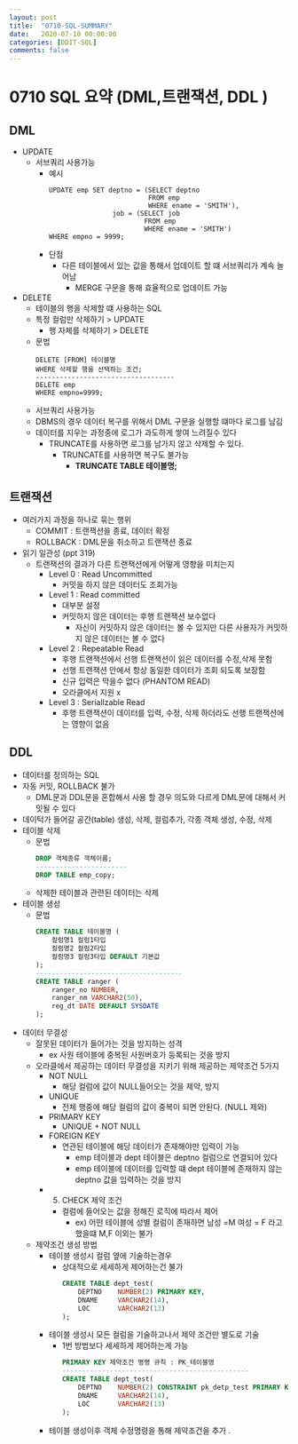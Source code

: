 ```yaml
---
layout: post
title:  "0710-SQL-SUMMARY"
date:   2020-07-10 00:00:00
categories: [DDIT-SQL]
comments: false
---
```


# 0710 SQL 요약 (DML,트랜잭션, DDL )

## DML
- UPDATE
    - 서브쿼리 사용가능
        - 예시
            ```
            UPDATE emp SET deptno = (SELECT deptno
                                     FROM emp
                                     WHERE ename = 'SMITH'),
                            job = (SELECT job
                                    FROM emp
                                    WHERE ename = 'SMITH')
            WHERE empno = 9999;  
            ```
        - 단점
            - 다른 테이블에서 있는 값을 통해서 업데이트 할 떄 서브쿼리가 계속 늘어남
                - MERGE 구문을 통해 효율적으로 업데이트 가능
- DELETE 
    - 테이블의 행을 삭제할 떄 사용하는 SQL
    - 특정 컬럼만 삭제하기 > UPDATE
        - 행 자체를 삭제하기 > DELETE   
    - 문법
        ```
        DELETE [FROM] 테이블명
        WHERE 삭제할 행을 선택하는 조건;
        -----------------------------------
        DELETE emp
        WHERE empno=9999;
        ```       
    - 서브쿼리 사용가능
    - DBMS의 경우 데이터 복구를 위해서  DML 구문을 실행할 떄마다 로그를 남김
    - 데이터를 지우는 과정중에 로그가 과도하게 쌓여 느려질수 있다
        - TRUNCATE를 사용하면 로그를 남가지 않고 삭제할 수 있다.
            - TRUNCATE를 사용하면 복구도 불가능
                - __TRUNCATE TABLE 테이블명;__
                
## 트랜잭션
- 여러가지 과정을 하나로 묶는 행위
    - COMMIT : 트랜잭션을 종료, 데이터 확정
    - ROLLBACK : DML문을 취소하고 트랜잭션 종료
- 읽기 일관성 (ppt 319)
    - 트랜잭션의 결과가 다른 트랜잭션에게 어떻게 영향을 미치는지
        - Level 0 : Read Uncommitted
            - 커밋을 하지 않은 데이터도 조회가능 
        - Level 1 : Read committed
            - 대부분 설정 
            - 커밋하지 않은 데이터는 후행 트랜잭션 보수없다
                - 자신이 커밋하지 않은 데이터는 볼 수 있지만 다른 사용자가 커밋하지 않은 데이터는 볼 수 없다
        - Level 2 : Repeatable Read
            - 후행 트랜잭션에서 선행 트랜잭션이 읽은 데이터를 수정,삭제 못함          
            - 선행 트랜잭션 안에서 항상 동일한 데이터가 조회 되도록 보장함               
            - 신규 입력은 막을수 없다 (PHANTOM READ)   
            - 오라클에서 지원 x 
        - Level 3 : Seriallzable Read    
            - 후행 트랜잭션이 데이터를 입력, 수정, 삭제 하더라도 선행 트랜잭션에는 영향이 없음
            
## DDL
- 데이터를 정의하는 SQL
- 자동 커밋, ROLLBACK 불가
    - DML문과 DDL문을 혼합해서 사용 할 경우 의도와 다르게 DML문에 대해서 커밋될 수 있다
- 데이턱가 들어갈 공간(table) 생성, 삭제, 컬럼추가, 각종 객체 생성, 수정, 삭제
- 테이블 삭제
    - 문법
        ```sql
        DROP 객체종류 객체이름;
        -----------------------
        DROP TABLE emp_copy;
        ```
    - 삭제한 테이블과 관련된 데이터는 삭제 
- 테이블 생성
    - 문법
        ```sql
        CREATE TABLE 테이블명 (
            컬럼명1 컬럼1타입
            컬럼명2 컬럼2타입
            컬럼명3 컬럼3타입 DEFAULT 기본값
        );
        -------------------------------------
        CREATE TABLE ranger (
            ranger_no NUMBER,
            ranger_nm VARCHAR2(50),
            reg_dt DATE DEFAULT SYSDATE
        );
        ```
- 데이터 무결성 
    - 잘못된 데이터가 들어가는 것을 방지하는 성격
        - ex 사원 테이블에 중복된 사원버호가 등록되는 것을 방지
    - 오라클에서 제공하는 데이터 무결성을 지키기 위해 제공하는 제약조건 5가지
        - NOT NULL
            - 해당 컬럼에 값이 NULL들어오는 것을 제약, 방지
        - UNIQUE
            - 전체 행중에 해당 컬럼의 값이 중복이 되면 안된다. (NULL 제와)
        - PRIMARY KEY 
            - UNIQUE + NOT NULL
        - FOREIGN KEY
            - 연관된 테이블에 해당 데이터가 존재해야만 입력이 가능
                - emp 테이블과 dept 테이블은 deptno 컬럼으로 연결되어 있다
                - emp 테이블에 데이터를 입력할 떄 dept 테이블에 존재하지 않는 deptno 값을 입력하는 것을 방지
        - 5. CHECK 제약 조건
            - 컬럼에 들어오는 값을 정해진 로직에 따라서 제어 
                - ex) 어떤 테이블에 성별 컬럼이 존재하면 남성 =M 여성 = F 라고 했을떄 M,F 이외는 불가
    - 제약조건 생성 방법
        - 테이블 생성시 컬럼 옆에 기술하는경우
            - 상대적으로 세세하게 제어하는건 불가
                ```sql
                CREATE TABLE dept_test(
                    DEPTNO    NUMBER(2) PRIMARY KEY,
                    DNAME     VARCHAR2(14),
                    LOC       VARCHAR2(13) 
                );
                ```
        - 테이블 생성시 모든 컬럼을 기술하고나서 제약 조건만 별도로 기술
            - 1번 방법보다 세세하게 제어하는게 가능
                ```sql
                PRIMARY KEY 제약조건 명명 규칙 : PK_테이블명
                -----------------------------------------------
                CREATE TABLE dept_test(
                    DEPTNO    NUMBER(2) CONSTRAINT pk_detp_test PRIMARY KEY,
                    DNAME     VARCHAR2(14),
                    LOC       VARCHAR2(13) 
                );
               ``` 
        - 테이블 생성이후 객체 수정명령을 통해 제약조건을 추가  .                       
       
        
        
        
        
        
        
        
        
        
        

    